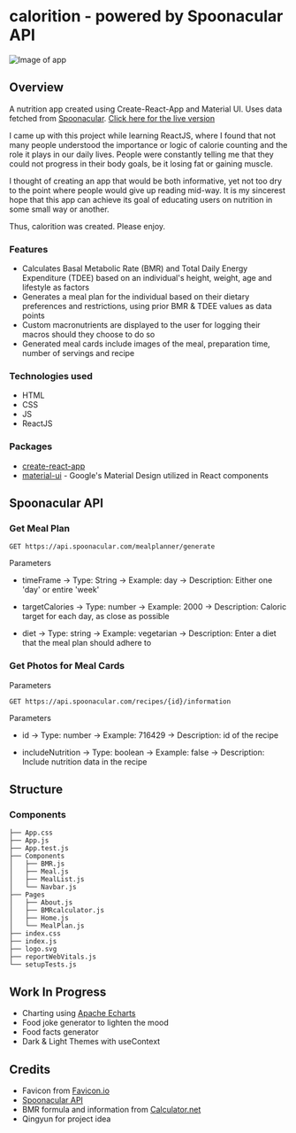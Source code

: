 # calorition - powered by Spoonacular API
![Image of app](https://i.imgur.com/s48EraA.png)

## Overview
A nutrition app created using Create-React-App and Material UI. Uses data fetched from [Spoonacular](https://spoonacular.com/food-api). [Click here for the live version](https://calorition.vercel.app/)

I came up with this project while learning ReactJS, where I found that not many people understood the importance or logic of calorie counting and the role it plays in our daily lives. People were constantly telling me that they could not progress in their body goals, be it losing fat or gaining muscle. 

I thought of creating an app that would be both informative, yet not too dry to the point where people would give up reading mid-way. It is my sincerest hope that this app can achieve its goal of educating users on nutrition in some small way or another.

Thus, calorition was created. Please enjoy.

### Features
- Calculates Basal Metabolic Rate (BMR) and Total Daily Energy Expenditure (TDEE) based on an individual's height, weight, age and lifestyle as factors
- Generates a meal plan for the individual based on their dietary preferences and restrictions, using prior BMR & TDEE values as data points
- Custom macronutrients are displayed to the user for logging their macros should they choose to do so
- Generated meal cards include images of the meal, preparation time, number of servings and recipe

### Technologies used
- HTML
- CSS
- JS
- ReactJS

### Packages
- [create-react-app](https://github.com/facebook/create-react-app)
- [material-ui](https://material-ui.com/) - Google's Material Design utilized in React components

## Spoonacular API
### Get Meal Plan

```
GET https://api.spoonacular.com/mealplanner/generate
```

Parameters
- timeFrame -> Type: String
            -> Example: day
            -> Description: Either one 'day' or entire 'week'
            
- targetCalories -> Type: number
                 -> Example: 2000
                 -> Description: Caloric target for each day, as close as possible

- diet -> Type: string
       -> Example: vegetarian
       -> Description: Enter a diet that the meal plan should adhere to
       
### Get Photos for Meal Cards


Parameters
```
GET https://api.spoonacular.com/recipes/{id}/information
```

Parameters
- id -> Type: number
     -> Example: 716429
     -> Description: id of the recipe
     
- includeNutrition -> Type: boolean
                   -> Example: false
                   -> Description: Include nutrition data in the recipe

## Structure

### Components

```
├── App.css
├── App.js
├── App.test.js
├── Components
│   ├── BMR.js
│   ├── Meal.js
│   ├── MealList.js
│   └── Navbar.js
├── Pages
│   ├── About.js
│   ├── BMRcalculator.js
│   ├── Home.js
│   └── MealPlan.js
├── index.css
├── index.js
├── logo.svg
├── reportWebVitals.js
└── setupTests.js

```

## Work In Progress
- Charting using [Apache Echarts](https://echarts.apache.org/en/index.html)
- Food joke generator to lighten the mood
- Food facts generator
- Dark & Light Themes with useContext

## Credits
- Favicon from [Favicon.io](https://favicon.io/)
- [Spoonacular API](https://spoonacular.com/food-api)
- BMR formula and information from [Calculator.net](https://www.calculator.net/bmr-calculator.html)
- Qingyun for project idea


